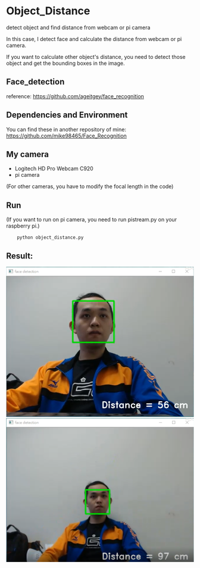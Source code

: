 # Object_Distance
detect object and find distance from webcam or pi camera

In this case, I detect face and calculate the distance from webcam or pi camera.

If you want to calculate other object's distance, you need to detect those object
and get the bounding boxes in the image.

## Face_detection
reference: https://github.com/ageitgey/face_recognition

## Dependencies and Environment
You can find these in another repository of mine:
https://github.com/mike98465/Face_Recognition

## My camera
 * Logitech HD Pro Webcam C920
 * pi camera
 
 (For other cameras, you have to modify the focal length in the code)
 
 ## Run 
   (If you want to run on pi camera, you need to run pistream.py on your raspberry pi.)
       
        python object_distance.py
        
## Result:
 ![](result1.png)
 ![](result2.png)
